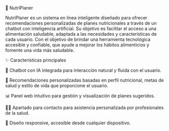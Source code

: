 🥗 NutriPlaner

NutriPlaner es un sistema en línea inteligente diseñado para ofrecer recomendaciones personalizadas de planes nutricionales a través de un chatbot con inteligencia artificial. Su objetivo es facilitar el acceso a una alimentación saludable, adaptada a las necesidades y características de cada usuario. Con el objetivo de brindar una herramienta tecnológica accesible y confiable, que ayude a mejorar los hábitos alimenticios y fomente una vida más saludable.

✨ Características principales


🤖 Chatbot con IA integrada para interacción natural y fluida con el usuario.

🧠 Recomendaciones personalizadas basadas en perfil nutricional, metas de salud y estilo de vida que proporcione el usuario.

📊 Panel web intuitivo para gestión y visualización de planes sugeridos.

👩‍⚕️ Apartado para contacto para asistencia personalizada por profesionales de la salud.

📱 Diseño responsive, accesible desde cualquier dispositivo.
